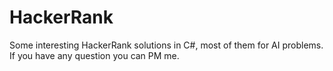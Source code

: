 # HackerRank
Some interesting HackerRank solutions in C#, most of them for AI problems.
If you have any question you can PM me.
